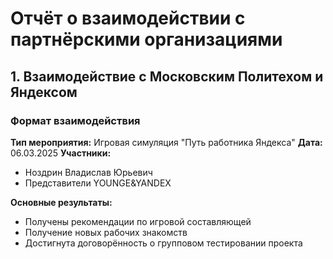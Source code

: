 # Отчёт о взаимодействии с партнёрскими организациями

## 1. Взаимодействие с Московским Политехом и Яндексом

### Формат взаимодействия
**Тип мероприятия:** Игровая симуляция "Путь работника Яндекса"
**Дата:** 06.03.2025 
**Участники:**
- Ноздрин Владислав Юрьевич
- Представители YOUNGE&YANDEX


**Основные результаты:**
- Получены рекомендации по игровой составляющей
- Получение новых рабочих знакомств
- Достигнута договорённость о групповом тестировании проекта